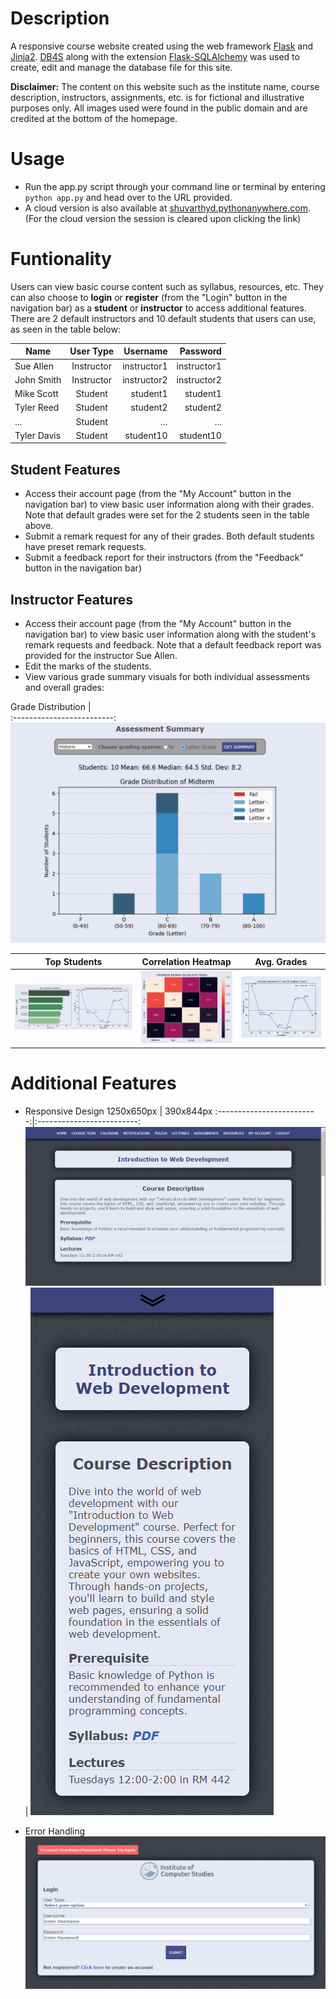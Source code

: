 # Description
A responsive course website created using the web framework [Flask](https://flask.palletsprojects.com/en/3.0.x/) and [Jinja2](https://jinja.palletsprojects.com/en/3.1.x/). [DB4S](https://sqlitebrowser.org/) along with the extension [Flask-SQLAlchemy](https://flask-sqlalchemy.palletsprojects.com/en/3.1.x/) was used to create, edit and manage the database file for this site.

**Disclaimer:** The content on this website such as the institute name, course description, instructors, assignments, etc. is for fictional and illustrative purposes only. All images used were found in the public domain and are credited at the bottom of the homepage.

# Usage
* Run the app.py script through your command line or terminal by entering `python app.py` and head over to the URL provided.
* A cloud version is also available at [shuvarthyd.pythonanywhere.com](https://shuvarthyd.pythonanywhere.com/). (For the cloud version the session is cleared upon clicking the link)

# Funtionality
Users can view basic course content such as syllabus, resources, etc. They can also choose to **login** or **register** (from the "Login" button in the navigation bar) as a **student** or **instructor** to access additional features. There are 2 default instructors and 10 default students that users can use, as seen in the table below:

| Name          | User Type     | Username  | Password |
| ------------- |:-------------:| ---------:| --------:|
| Sue Allen     | Instructor    | instructor1 | instructor1 |
| John Smith    | Instructor    | instructor2 | instructor2 |
| Mike Scott    | Student       | student1    | student1    |
| Tyler Reed    | Student       | student2    | student2    |
| ...   | Student       | ...    | ...    |
| Tyler Davis    | Student       | student10    | student10    |

## Student Features
   - Access their account page (from the "My Account" button in the navigation bar) to view basic user information along with their grades. Note that default grades were set for the 2 students seen in the table above.
   - Submit a remark request for any of their grades. Both default students have preset remark requests.
   - Submit a feedback report for their instructors (from the "Feedback" button in the navigation bar)

## Instructor Features
   - Access their account page (from the "My Account" button in the navigation bar) to view basic user information along with the student's remark requests and feedback. Note that 
     a default feedback report was provided for the instructor Sue Allen.
   - Edit the marks of the students.
   - View various grade summary visuals for both individual assessments and overall grades:
  
   Grade Distribution                 |  
   :-------------------------:
   ![img](static/img/Instructor_Vis1.png)  
     
   Top Students              |  Correlation Heatmap   |  Avg. Grades
   :-------------------------:|:-------------------------:|:-------------------------:
   ![img](static/img/Instructor_Vis2.png)  |  ![img](static/img/Instructor_Vis3.png)   |  ![img](static/img/Instructor_Vis4.png)

# Additional Features
* Responsive Design
   1250x650px                 |  390x844px
   :-------------------------:|:-------------------------:
   ![img](static/img/1250x650.png)  |  ![img](static/img/390x844.png)

* Error Handling
![img](static/img/Error.png)

